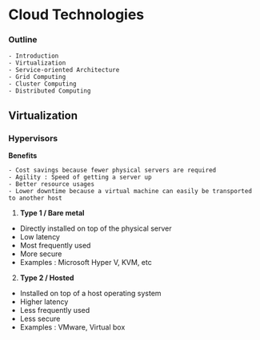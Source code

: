 # Cloud Technologies

### Outline

```
- Introduction
- Virtualization
- Service-oriented Architecture
- Grid Computing
- Cluster Computing
- Distributed Computing
```

## Virtualization

### Hypervisors

**Benefits**
```
- Cost savings because fewer physical servers are required
- Agility : Speed of getting a server up
- Better resource usages
- Lower downtime because a virtual machine can easily be transported to another host
```

1. **Type 1 / Bare metal**
- Directly installed on top of the physical server
- Low latency
- Most frequently used
- More secure
- Examples : Microsoft Hyper V, KVM, etc

2. **Type 2 / Hosted**
- Installed on top of a host operating system
- Higher latency
- Less frequently used
- Less secure
- Examples : VMware, Virtual box
